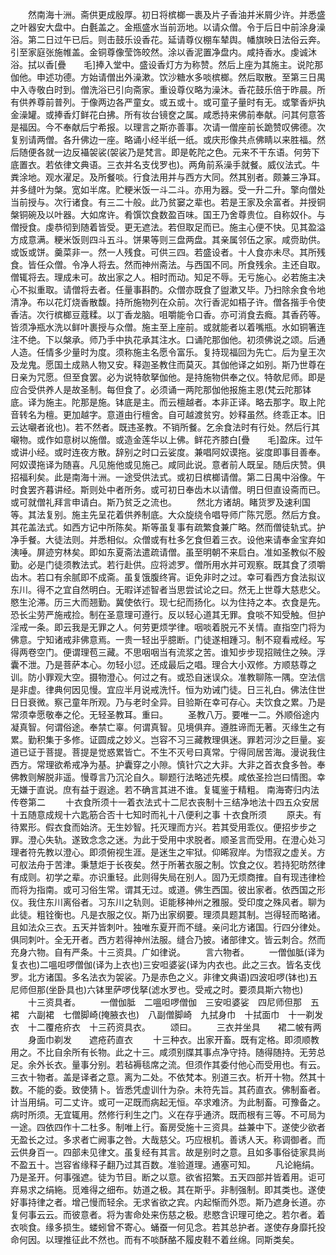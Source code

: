 <!-- { "loadSidebar": true } -->
　　然南海十洲。斋供更成殷厚。初日将槟榔一裹及片子香油并米屑少许。并悉盛之叶器安大盘中。白氎盖之。金瓶盛水当前沥地。以请众僧。令于后日中前涂身澡浴。第二日过午已后。则击鼓乐设香花。延请尊仪棚车辇舆。幡旗映日法俗云奔。引至家庭张施帷盖。金铜尊像莹饰皎然。涂以香泥置净盘内。咸持香水。虔诚沐浴。拭以香[疊　　毛]捧入堂中。盛设香灯方为称赞。然后上座为其施主。说陀那伽他。申述功德。方始请僧出外澡漱。饮沙糖水多啖槟榔。然后取散。至第三日禺中入寺敬白时到。僧洗浴已引向斋家。重设尊仪略为澡沐。香花鼓乐倍于昨晨。所有供养尊前普列。于像两边各严童女。或五或十。或可童子量时有无。或擎香炉执金澡罐。或捧香灯鲜花白拂。所有妆台镜奁之属。咸悉持来佛前奉献。问其何意答是福因。今不奉献后宁希报。以理言之斯亦善事。次请一僧座前长跪赞叹佛德。次复别请两僧。各升佛边一座。略诵小经半纸一纸。或庆形像共点佛睛以来胜福。然后随便各就一边反襵袈裟(袈裟乃是梵言。即是乾陀之色。元来不干东语。何劳下底置衣。若依律文典语。三衣并名支伐罗也)。两角前系澡手就餐。威仪法式。牛粪涂地。观水濯足。及所餐啖。行食法用并与西方大同。然其别者。颇兼三净耳。并多缝叶为槃。宽如半席。贮粳米饭一斗二斗。亦用为器。受一升二升。擎向僧处当前授与。次行诸食。有三二十般。此乃贫窭之辈也。若是王家及余富者。并授铜槃铜碗及以叶器。大如席许。肴馔饮食数盈百味。国王乃舍尊贵位。自称奴仆。与僧授食。虔恭彻到随着皆受。更无遮法。若但取足而已。施主心便不快。见其盈溢方成意满。粳米饭则四斗五斗。饼果等则三盘两盘。其亲属邻伍之家。咸赍助供。或饭或饼。羹菜非一。然一人残食。可供三四。若盛设者。十人食亦未尽。其所残食。皆任众僧。令净人将去。然而神州斋法。与西国不同。所食残余。主还自取。僧辄将去。理成未可。故出家之人。相时而动。知足不辱。无亏施心。必若施主决心不拟重取。请僧将去者。任量事斟酌。众僧亦既食了盥漱又毕。乃扫除余食令地清净。布以花灯烧香散馥。持所施物列在众前。次行香泥如梧子许。僧各揩手令使香洁。次行槟榔豆蔻糅。以丁香龙脑。咀嚼能令口香。亦可消食去癊。其香药等。皆须净瓶水洗以鲜叶裹授与众僧。施主至上座前。或就能者以着嘴瓶。水如铜箸连注不绝。下以槃承。师乃手中执花承其注水。口诵陀那伽他。初须佛说之颂。后通人造。任情多少量时为度。须称施主名愿令富乐。复持现福回为先亡。后为皇王次及龙鬼。愿国土成熟人物又安。释迦圣教住而莫灭。其伽他译之如别。斯乃世尊在日亲为咒愿。但至食罢。必为说特欹拏伽他。是持施物供奉之仪。特欹尼师。即是应合受供养人是故圣制。每但食了。必须诵一两陀那伽他报施主恩(梵云陀那钵底。译为施主。陀那是施。钵底是主。而云檀越者。本非正译。略去那字。取上陀音转名为檀。更加越字。意道由行檀舍。自可越渡贫穷。妙释虽然。终乖正本。旧云达嚫者讹也)。若不然者。既违圣教。不销所餐。乞余食法时有行处。然后行其嚫物。或作如意树以施僧。或造金莲华以上佛。鲜花齐膝白[疊　　毛]盈床。过午或讲小经。或时连夜方散。辞别之时口云娑度。兼唱阿奴谟拖。娑度即事目善奉。阿奴谟拖译为随喜。凡见施他或见施己。咸同此说。意者前人既呈。随后庆赞。俱招福利矣。此是南海十洲。一途受供法式。或初日槟榔请僧。第二日禺中浴像。午时食罢齐暮讲经。斯则处中者所务。或可初日奉齿木以请僧。明日但直设斋而已。或可就僧礼拜言申请白。斯乃贫乏之流也。
　　然北方诸胡。睹货罗及速利国等。其法复别。施主先呈花着供养制底。大众旋绕令唱导师广陈咒愿。然后方食。其花盖法式。如西方记中所陈矣。斯等虽复事有疏繁食兼广略。然而僧徒轨式。护净手餐。大徒法则。并悉相似。众僧或有杜多乞食但着三衣。设他来请奉金宝弃如洟唾。屏迹穷林矣。即如东夏斋法遣疏请僧。虽至明朝不来启白。准如圣教似不殷勤。必是门徒须教法式。若行赴供。应将滤罗。僧所用水并可观察。既其食了须嚼齿木。若口有余腻即不成斋。虽复饿腹终宵。讵免非时之过。幸可看西方食法拟议东川。得不之宜自然明白。无暇详述智者当思尝试论之曰。然无上世尊大慈悲父。愍生沦滞。历三大而翘勤。冀使依行。现七纪而扬化。以为住持之本。衣食是先。恐长尘劳严施戒捡。制在圣意理可遵行。反以轻心道其无罪。食啖不知受触。但护淫戒一条。即云我是无罪之人。何劳更烦学律。咽啖着脱元不关情。直指空门将为佛意。宁知诸戒非佛意焉。一贵一轻出乎臆断。门徒遂相踵习。制不窥看戒经。写得两卷空门。便谓理苞三藏。不思咽咽当有流浆之苦。谁知步步现招贼住之殃。浮囊不泄。乃是菩萨本心。勿轻小愆。还成最后之唱。理合大小双修。方顺慈尊之训。防小罪观大空。摄物澄心。何过之有。或恐自迷误众。准教聊陈一隅。空法信是非虚。律典何因见慢。宜应半月说戒洗忏。恒为劝诫门徒。日三礼白。佛法住世日日衰微。察己童年所观。乃与老时全异。目验斯在幸可存心。夫饮食之累。乃是常须幸愿敬奉之伦。无轻圣教耳。重曰。
　　圣教八万。要唯一二。外顺俗途内凝真智。何谓俗途。奉禁亡辜。何谓真智。见境俱弃。遵胜谛而无著。灭缘生之有累。勤积集于多修。证圆成之妙义。岂容不习三藏教理俱迷。罪若河沙之巨量。妄道已证于菩提。菩提是觉惑累皆亡。不生不灭号曰真常。宁得同居苦海。漫说我住西方。常理欲希戒净为基。护囊穿之小隙。慎针穴之大非。大非之首衣食多咎。奉佛教则解脱非遥。慢尊言乃沉沦自久。聊题行法略述先模。咸依圣捡岂曰情图。幸无嫌于直说。庶有益于遐途。若不确言其进不谁。复辄鉴于精粗。
南海寄归内法传卷第二
　　十衣食所须十一着衣法式十二尼衣丧制十三结净地法十四五众安居十五随意成规十六匙筋合否十七知时而礼十八便利之事
十衣食所须
　　原夫。有待累形。假衣食而始济。无生妙智。托灭理而方兴。若其受用乖仪。便招步步之罪。澄心失轨。遂致念念之迷。为此于受用中求脱者。顺圣言而受用。在澄心处习理者符先教以澄心。即须俯视生涯。是迷生之牢狱。仰晞寂岸。为悟寂之虚关。方可舣法舟于苦津。秉慧炬于长夜矣。然于所著衣服之制。饮食之仪。若持犯昉然律有成则。初学之辈。亦识重轻。此则得失局在别人。固乃无烦商搉。自有现违律检而将为指南。或可习俗生常。谓其无过。或道。佛生西国。彼出家者。依西国之形仪。我住东川离俗者。习东川之轨则。讵能移神州之雅服。受印度之殊风者。聊为此徒。粗铨衡也。凡是衣服之仪。斯乃出家纲要。理须具题其制。岂得轻而略诸。且如法众三衣。五天并皆刺叶。独唯东夏开而不缝。亲问北方诸国。行四分律处。俱同刺叶。全无开者。西方若得神州法服。缝合乃披。诸部律文。皆云刺合。然而充身六物。自有严条。十三资具。广如律说。
　　言六物者。
　　一僧伽胝(译为复衣也)二嗢呾啰僧伽(译为上衣也)三安呾婆娑(译为内衣也。此之三衣。皆名支伐罗。北方诸国。多名法衣为袈裟。乃是赤色之义。非律文典语)四波呾啰(钵也)五尼师但那(坐卧具也)六钵里萨啰伐拏(滤水罗也。受戒之时。要须具斯六物也)
　　十三资具者。
　　一僧伽胝　二嗢呾啰僧伽　三安呾婆娑　四尼师但那　五裙　六副裙　七僧脚崎(掩腋衣也)　八副僧脚崎　九拭身巾　十拭面巾　十一剃发衣　十二覆疮疥衣　十三药资具衣。
　　颂曰。
　　三衣并坐具　　裙二帔有两
　　身面巾剃发　　遮疮药直衣
　　十三种衣。出家开畜。既有定格。即须顺教用之。不比自余所有长物。此之十三。咸须别牒其事点净守持。随得随持。无劳总足。余外长衣。量事分别。若毡褥毯席之流。但须作其委付他心而受用也。有云。三衣十物者。盖是译者之意。离为二处。不依梵本。别道三衣。析开十物。然其十数。不能的委。致使猜卜。皆悉凭虚训什为杂。未符先旨。其药直衣。佛制畜者。计当用绢。可二丈许。或可一疋既而病起无恒。卒求难济。为此制畜。可豫备之。病时所须。无宜辄用。然修行利生之门。义在存乎通济。既而根有三等。不可局为一途。四依四作十二杜多。制唯上行。畜房受施十三资具。益兼中下。遂使少欲者无盈长之过。多求者亡阙事之咎。大哉慈父。巧应根机。善诱人天。称调御者。而云供身百一。四部未见律文。虽复经有其言。故是别时之意。且如多事俗徒家具尚不盈五十。岂容省缘释子翻乃过其百数。准验道理。通塞可知。
　　凡论絁绢。乃是圣开。何事强遮。徒为节目。断之以意。欲省招繁。五天四部并皆着用。讵可弃易求之绢絁。觅难得之细布。妨道之极。其在斯乎。非制强制。即其类也。遂使好事持律之者。增己慢而轻余。无求省欲之宾。内起惭而外恧。斯乃遮身长道。亦复何事云云。而彼意者。将为害命处来伤慈之极。悲愍含识理可绝之。若尔者。着衣啖食。缘多损生。蝼蚓曾不寄心。蛹蚕一何见念。若其总护者。遂使存身靡托投命何因。以理推征此不然也。而有不啖酥酪不履皮鞋不着丝绵。同斯类矣。
